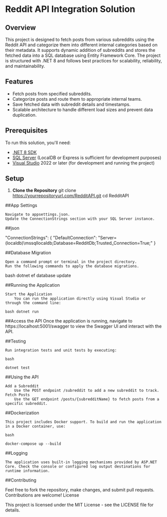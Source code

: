 # Reddit API Integration Solution

## Overview
This project is designed to fetch posts from various subreddits using the Reddit API and categorize them into different internal categories based on their metadata. It supports dynamic addition of subreddits and stores the fetched data into a SQL database using Entity Framework Core. The project is structured with .NET 8 and follows best practices for scalability, reliability, and maintainability.

## Features
- Fetch posts from specified subreddits.
- Categorize posts and route them to appropriate internal teams.
- Save fetched data with subreddit details and timestamps.
- Scalable architecture to handle different load sizes and prevent data duplication.

## Prerequisites
To run this solution, you'll need:
- [.NET 8 SDK](https://dotnet.microsoft.com/en-us/download/dotnet/8.0)
- [SQL Server](https://www.microsoft.com/en-us/sql-server/sql-server-downloads) (LocalDB or Express is sufficient for development purposes)
- [Visual Studio](https://visualstudio.microsoft.com/downloads/) 2022 or later (for development and running the project)

## Setup
1. **Clone the Repository**
   git clone https://yourrepositoryurl.com/RedditAPI.git
   cd RedditAPI

##App Settings

    Navigate to appsettings.json.
    Update the ConnectionStrings section with your SQL Server instance.

##json

"ConnectionStrings": {
  "DefaultConnection": "Server=(localdb)\\mssqllocaldb;Database=RedditDb;Trusted_Connection=True;"
}

##Database Migration

    Open a command prompt or terminal in the project directory.
    Run the following commands to apply the database migrations.

bash dotnet ef database update

##Running the Application

    Start the Application
        You can run the application directly using Visual Studio or through the command line:

    bash dotnet run

##Access the API
        Once the application is running, navigate to https://localhost:5001/swagger to view the Swagger UI and interact with the API.

##Testing

    Run integration tests and unit tests by executing:

    bash

    dotnet test

##Using the API

    Add a Subreddit
        Use the POST endpoint /subreddit to add a new subreddit to track.
    Fetch Posts
        Use the GET endpoint /posts/{subredditName} to fetch posts from a specific subreddit.

##Dockerization

    This project includes Docker support. To build and run the application in a Docker container, use:

    bash

    docker-compose up --build

##Logging

    The application uses built-in logging mechanisms provided by ASP.NET Core. Check the console or configured log output destinations for runtime information.

##Contributing

Feel free to fork the repository, make changes, and submit pull requests. Contributions are welcome!
License

This project is licensed under the MIT License - see the LICENSE file for details.